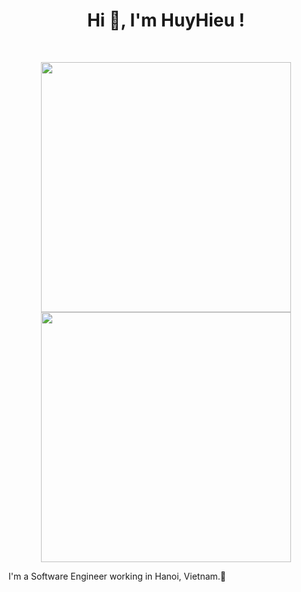 <h1 align="center">Hi 👋, I'm HuyHieu !</h1>
<br>

<p align = "center">
  <img src = "https://github-readme-stats-sigma-five.vercel.app/api?username=huyhieu19&show_icons=true&theme=tokyonight" width = 400>
  <img src = "https://github-readme-streak-stats.herokuapp.com?user=huyhieu19&theme=blue-green&hide_border=true" width = 400>
</p>

I'm a Software Engineer working in Hanoi, Vietnam.🥳 

